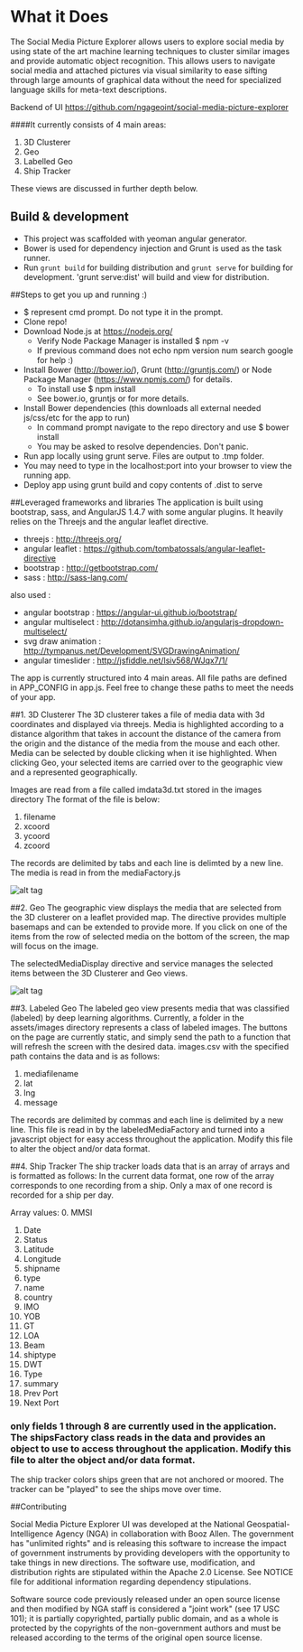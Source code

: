 # What it Does

The Social Media Picture Explorer allows users to explore social media by using state of the art machine learning techniques to cluster similar images and provide automatic object recognition. This allows users to navigate social media and attached pictures via visual similarity to ease sifting through large amounts of graphical data without the need for specialized language skills for meta-text descriptions. 

Backend of UI https://github.com/ngageoint/social-media-picture-explorer

####It currently consists of 4 main areas: 

1.  3D Clusterer
2.  Geo
3.  Labelled Geo
4.  Ship Tracker

These views are discussed in further depth below.

## Build & development
* This project was scaffolded with yeoman angular generator.  
* Bower is used for dependency injection and Grunt is used as the task runner.  
* Run `grunt build` for building distribution and `grunt serve` for building for development.  'grunt serve:dist' will build and view for distribution.

##Steps to get you up and running :)  
* $ represent cmd prompt.  Do not type it in the prompt.
* Clone repo!
* Download Node.js at https://nodejs.org/
  * Verify Node Package Manager is installed $ npm -v
  * If previous command does not echo npm version num search google for help :)
* Install Bower (http://bower.io/), Grunt (http://gruntjs.com/) or Node Package Manager (https://www.npmjs.com/) for details.
  * To install use $ npm install
  * See bower.io, gruntjs or for more details.
* Install Bower dependencies (this downloads all external needed js/css/etc for the app to run)
  * In command prompt navigate to the repo directory and use $ bower install
  * You may be asked to resolve dependencies. Don't panic.
* Run app locally using grunt serve.  Files are output to .tmp folder.  
* You may need to type in the localhost:port into your browser to view the running app.
* Deploy app using grunt build and copy contents of .dist to serve

##Leveraged frameworks and libraries
The application is built using bootstrap, sass, and AngularJS 1.4.7 with some angular plugins.  It heavily relies on the Threejs and the angular leaflet directive.

* threejs : http://threejs.org/
* angular leaflet : https://github.com/tombatossals/angular-leaflet-directive
* bootstrap : http://getbootstrap.com/
* sass : http://sass-lang.com/

also used :
* angular bootstrap : https://angular-ui.github.io/bootstrap/
* angular multiselect : http://dotansimha.github.io/angularjs-dropdown-multiselect/
* svg draw animation : http://tympanus.net/Development/SVGDrawingAnimation/
* angular timeslider : http://jsfiddle.net/lsiv568/WJqx7/1/

The app is currently structured into 4 main areas.  All file paths are defined in APP_CONFIG in app.js.  Feel free to change these paths to meet the needs of your app.

##1.  3D Clusterer
The 3D clusterer takes a file of media data with 3d coordinates and displayed via threejs.  Media is highlighted according to a distance algorithm that takes in account the distance of the camera from the origin and the distance of the media from the mouse and each other.  Media can be selected by double clicking when it ise highlighted.  When clicking Geo, your selected items are carried over to the geographic view and a represented geographically.

Images are read from a file called imdata3d.txt stored in the images directory
The format of the file is below:
  1. filename
  2. xcoord
  3. ycoord
  4. zcoord

The records are delimited by tabs and each line is delimted by a new line.   The media is read in from the mediaFactory.js 

![alt tag](https://github.com/ngageoint/social-media-explorer-ui/blob/master/docs/3d-cluster-view.png)

##2.  Geo
The geographic view displays the media that are selected from the 3D clusterer on a leaflet provided map.  The directive provides multiple basemaps and can be extended to provide more.  If you click on one of the items from the row of selected media on the bottom of the screen, the map will focus on the image.

The selectedMediaDisplay directive and service manages the selected items between the 3D Clusterer and Geo views.

![alt tag](https://github.com/ngageoint/social-media-explorer-ui/blob/master/docs/geo-view.png)

##3. Labeled Geo
The labeled geo view presents media that was classified (labeled) by deep learning algorithms.  Currently, a folder in the assets/images directory represents a class of labeled images.  The buttons on the page are currently static, and simply send the path to a function that will refresh the screen with the desired data.  images.csv with the specified path contains the data and is as follows:

  1.  mediafilename
  2.  lat
  3.  lng
  4.  message 

The records are delimited by commas and each line is delimited by a new line. This file is read in by the labeledMediaFactory and turned into a javascript object for easy access throughout the application.  Modify this file to alter the object and/or data format.

##4. Ship Tracker
The ship tracker loads data that is an array of arrays and is formatted as follows:
In the current data format, one row of the array corresponds to one recording from a ship.  Only a max of one record is recorded for a ship per day.

Array values:
  0. MMSI
  1. Date
  2. Status
  3. Latitude
  4. Longitude
  5. shipname
  6. type 
  7. name
  8. country
  9. IMO
  10. YOB
  11. GT
  12. LOA
  13. Beam
  14. shiptype
  15. DWT
  16. Type 
  17. summary
  18. Prev Port
  19. Next Port

### only fields 1 through 8 are currently used in the application.  The shipsFactory class reads in the data and provides an object to use to access throughout the application.  Modify this file to alter the object and/or data format.

The ship tracker colors ships green that are not anchored or moored.  The tracker can be "played" to see the ships move over time.

##Contributing

Social Media Picture Explorer UI was developed at the National Geospatial-Intelligence Agency (NGA) in collaboration with Booz Allen. The government has "unlimited rights" and is releasing this software to increase the impact of government instruments by providing developers with the opportunity to take things in new directions. The software use, modification, and distribution rights are stipulated within the Apache 2.0 License. See NOTICE file for additional information regarding dependency stipulations.

Software source code previously released under an open source license and then modified by NGA staff is considered a "joint work" (see 17 USC 101); it is partially copyrighted, partially public domain, and as a whole is protected by the copyrights of the non-government authors and must be released according to the terms of the original open source license.
